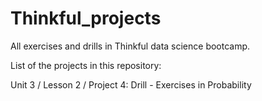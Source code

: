# Thinkful_projects

All exercises and drills in Thinkful data science bootcamp.

List of the projects in this repository:

Unit 3 / Lesson 2 / Project 4: Drill - Exercises in Probability
		
